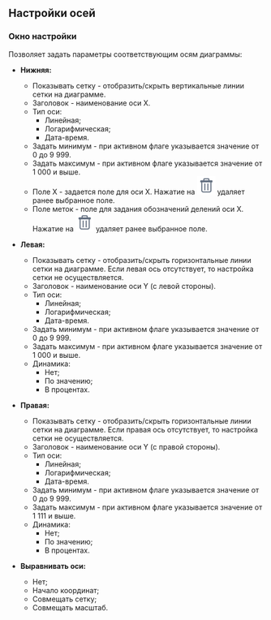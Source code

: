 ##  Настройки осей 

### Окно настройки

Позволяет задать параметры соответствующим осям диаграммы:

* **Нижняя:**
    * Показывать сетку - отобразить/скрыть вертикальные линии сетки на диаграмме.
    * Заголовок - наименование оси X.
    * Тип оси:
      * Линейная;
      * Логарифмическая;
      * Дата-время.
    * Задать минимум - при активном флаге указывается значение от 0 до 9 999.
    * Задать максимум - при активном флаге указывается значение от 1 000 и выше.
    * Поле X - задается поле для оси X. Нажатие на ![](../../media/app/icons/toolbar_18/toolbar_18_8.svg) удаляет ранее выбранное поле.
    * Поле меток - поле для задания обозначений делений оси X. Нажатие на ![](../../media/app/icons/toolbar_18/toolbar_18_8.svg) удаляет ранее выбранное поле.

* **Левая:**
    * Показывать сетку - отобразить/скрыть горизонтальные линии сетки на диаграмме. Если левая ось отсутствует, то настройка сетки не осуществляется.
    * Заголовок - наименование оси Y (с левой стороны).
    * Тип оси:
      * Линейная;
      * Логарифмическая;
      * Дата-время.
    * Задать минимум - при активном флаге указывается значение от 0 до 9 999.
    * Задать максимум - при активном флаге указывается значение от 1 000 и выше.
    * Динамика:
      * Нет;
      * По значению;
      * В процентах.

* **Правая:**
    * Показывать сетку - отобразить/скрыть горизонтальные линии сетки на диаграмме. Если правая ось отсутствует, то настройка сетки не осуществляется.
    * Заголовок - наименование оси Y (с правой стороны).
    * Тип оси:
      * Линейная;
      * Логарифмическая;
      * Дата-время.
    * Задать минимум - при активном флаге указывается значение от 0 до 9 999.
    * Задать максимум - при активном флаге указывается значение от 1 111 и выше.
    * Динамика:
      * Нет;
      * По значению;
      * В процентах.

* **Выравнивать оси:**
    * Нет;
    * Начало координат;
    * Совмещать сетку;
    * Совмещать масштаб.


